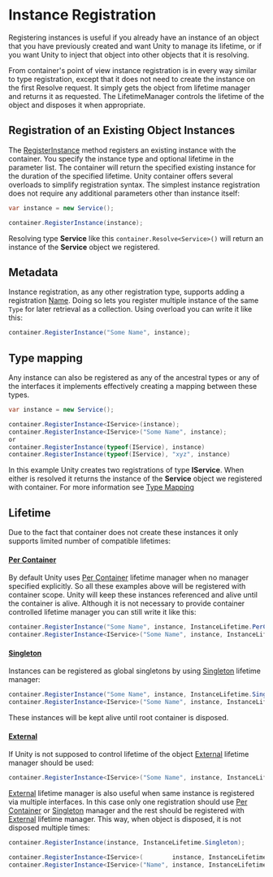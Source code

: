 # Instance Registration
Registering instances is useful if you already have an instance of an object that you have previously created and want Unity to manage its lifetime, or if you want Unity to inject that object into other objects that it is resolving. 

From container's point of view instance registration is in every way similar to type registration, except that it does not need to create the instance on the first Resolve request. It simply gets the object from lifetime manager and returns it as requested. The LifetimeManager controls the lifetime of the object and disposes it when appropriate.

## Registration of an Existing Object Instances
The [RegisterInstance](Unity.IUnityContainer#Unity_IUnityContainer_RegisterInstance_System_Type_System_String_System_Object_Unity_Lifetime_IInstanceLifetimeManager_) method registers an existing instance with the container. You specify the instance type and optional lifetime in the parameter list. The container will return the specified existing instance for the duration of the specified lifetime. Unity container offers several overloads to simplify registration syntax. The simplest instance registration does not require any additional parameters other than instance itself:
```cs
var instance = new Service();

container.RegisterInstance(instance);
```
Resolving type **Service** like this `container.Resolve<Service>()` will return an instance of the **Service** object we registered.
## Metadata
Instance registration, as any other registration type, supports adding a registration [Name](metadata.md#name-optional). Doing so lets you register multiple instance of the same `Type` for later retrieval as a collection. Using overload you can write it like this:
```cs
container.RegisterInstance("Some Name", instance);
```
## Type mapping
Any instance can also be registered as any of the ancestral types or any of the interfaces it implements effectively creating a mapping between these types. 
```cs
var instance = new Service();

container.RegisterInstance<IService>(instance);
container.RegisterInstance<IService>("Some Name", instance);
or
container.RegisterInstance(typeof(IService), instance)
container.RegisterInstance(typeof(IService), "xyz", instance)
```
In this example Unity creates two registrations of type **IService**. When either is resolved it returns the instance of the **Service** object we registered with container. For more information see [Type Mapping](mapping.md)

## Lifetime
Due to the fact that container does not create these instances it only supports limited number of compatible lifetimes:

#### [Per Container](xref:Unity.InstanceLifetime#Unity_InstanceLifetime_PerContainer)
By default Unity uses [Per Container](xref:Unity.InstanceLifetime#Unity_InstanceLifetime_PerContainer) lifetime manager when no manager specified explicitly. So all these examples above will be registered with container scope. Unity will keep these instances referenced and alive until the container is alive. Although it is not necessary to provide container controlled lifetime manager you can still write it like this:
```cs
container.RegisterInstance("Some Name", instance, InstanceLifetime.PerContainer);
container.RegisterInstance<IService>("Some Name", instance, InstanceLifetime.PerContainer);
```
#### [Singleton](xref:Unity.InstanceLifetime#Unity_InstanceLifetime_Singleton)
Instances can be registered as global singletons by using [Singleton](xref:Unity.InstanceLifetime#Unity_InstanceLifetime_Singleton) lifetime manager:
```cs
container.RegisterInstance("Some Name", instance, InstanceLifetime.Singleton);
container.RegisterInstance<IService>("Some Name", instance, InstanceLifetime.Singleton);
```
These instances will be kept alive until root container is disposed.

#### [External](xref:Unity.InstanceLifetime#Unity_InstanceLifetime_External)
If Unity is not supposed to control lifetime of the object [External](xref:Unity.InstanceLifetime#Unity_InstanceLifetime_External) lifetime manager should be used:
```cs
container.RegisterInstance<IService>("Some Name", instance, InstanceLifetime.External);
```
[External](xref:Unity.InstanceLifetime#Unity_InstanceLifetime_External) lifetime manager is also useful when same instance is registered via multiple interfaces. In this case only one registration should use [Per Container](xref:Unity.InstanceLifetime#Unity_InstanceLifetime_PerContainer) or [Singleton](xref:Unity.InstanceLifetime#Unity_InstanceLifetime_Singleton) manager and the rest should be registered with [External](xref:Unity.InstanceLifetime#Unity_InstanceLifetime_External) lifetime manager. This way, when object is disposed, it is not disposed multiple times:
```cs
container.RegisterInstance(instance, InstanceLifetime.Singleton);

container.RegisterInstance<IService>(        instance, InstanceLifetime.External);
container.RegisterInstance<IService>("Name", instance, InstanceLifetime.External);
```
